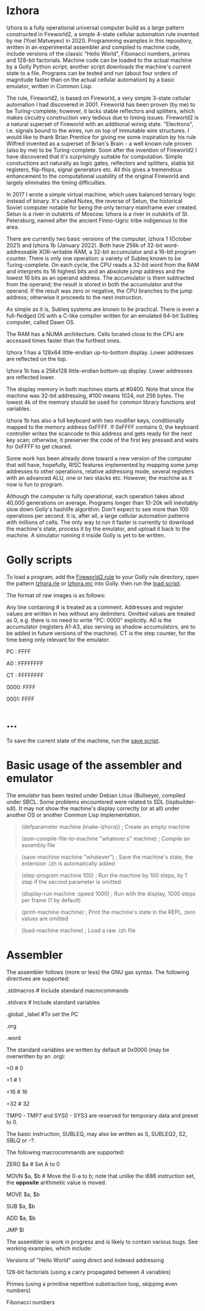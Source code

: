 # Izhora
Izhora is a fully operational universal computer build as a large pattern constructed in Fireworld2, a simple 4-state cellular automation rule invented by me (Yoel Matveyev) in 2020. Programming examples in this repository, written in an experimental assembler and compiled to machine code, include versions of the classic "Hello World", Fibonacci numbers, primes and 128-bit factorials. Machine code can be loaded to the actual machine by a Golly Python script; another script downloads the machine's current state to a file. Programs can be tested and run (about four orders of magnitude faster than on the actual cellular automation) by a basic emulator, written in Common Lisp.

The rule, Fireworld2, is based on Fireworld, a very simple 3-state cellular automation I had discovered in 2001. Fireworld has been proven (by me) to be Turing-complete; however, it lacks stable reflectors and splitters, which makes circuitry construction very tedious due to timing issues. Fireworld2 is a natural superset of Fireworld with an additional wiring state. "Electrons", i.e. signals bound to the wires, run on top of immutable wire structures. I would like to thank Brian Prentice for giving me some inspiration by his rule Wilfred invented as a superset of Brian's Brain - a well known rule proven (also by me) to be Turing-complete. Soon after the invention of Fireworld2 I have discovered that it's surprisingly suitable for computation. Simple constuctions act naturally as logic gates, reflectors and splitters, stable bit registers, flip-flops, signal generators etc. All this gives a tremendous enhancement to the computational usability of the original Fireworld and largely eliminates the timing difficulties.

In 2017 I wrote a simple virtual machine, which uses balanced ternary logic instead of binary. It's called Nutes, the reverse of Setun, the historical Soviet computer notable for being the only ternary mainframe ever created. Setun is a river in outskirts of Moscow. Izhora is a river in outskirts of St. Petersburg, named after the ancient Finno-Ugric tribe indigenous to the area.

There are currently two basic versions of the computer, Izhora 1 (October 2021) and Izhora 1b (January 2022). Both have 256k of 32-bit word-addressable XOR-writable RAM, a 32-bit accumulator and a 16-bit program counter. There is only one operation: a variety of Subleq known to be Turing-complete. On each cycle, the CPU reads a 32-bit word from the RAM and interprets its 16 highest bits and an absolute jump address and the lowest 16 bits as an operand address. The accumulator is them subtracted from the operand; the result is stored in both the accumulator and the operand. If the result was zero or negative, the CPU branches to the jump address; otherwise it proceeds to the next instruction. 

As simple as it is, Subleq systems are known to be practical. There is even a full-fledged OS with a C-like compiler written for an emulated 64-bit Subleq computer, called Dawn OS.

The RAM has a NUMA architecture. Cells located close to the CPU are accessed times faster than the furthest ones. 

Izhora 1 has a 128x64 little-endian up-to-bottom display. Lower addresses are reflected on the top. 

Izhora 1b has a 256x128 little-endian bottom-up display. Lower addresses are reflected lower. 

The display memory in both machines starts at #0400. Note that since the machine was 32-bit addressing, #100 means 1024, not 256 bytes. The lowest 4k of the memory should be used for common library functions and variables.

Izhora 1b has also a full keyboard with two modifier keys, conditionally mapped to the memory address 0xFFFF. If 0xFFFF contains 0, the keyboard controller writes the scancode to this address and gets ready for the next key scan; otherwise, it preserver the code of the first key pressed and waits for 0xFFFF to get cleared.

Some work has been already done toward a new version of the computer that will have, hopefully, RISC features implemented by mapping some jump addresses to other operations, relative addressing mode, several registers with an advanced ALU, one or two stacks etc. However, the machine as it now is fun to program. 

Although the computer is fully operational, each operation takes about 40,000 generations on average. Programs longer than 10-20k will inevitably slow down Golly's hashlife algorithm. Don't expect to see more than 100 operations per second. It is, after all, a large cellular automation patterns with millions of cells. The only way to run it faster is currently to download the machine's state, process it by the emulator, and upload it back to the machine. A simulator running it inside Golly is yet to be written.

# Golly scripts

To load a program, add the [Fireworld2.rule](https://github.com/yoelmatveyev/Izhora/blob/main/Golly/Fireworld2.rule) to your Golly rule directory, open the pattern [Izhora.rle](https://github.com/yoelmatveyev/Izhora/blob/main/Golly/Izhora1.rle) or [Izhora.mc](https://github.com/yoelmatveyev/Izhora/blob/main/Golly/Izhora1.mc) into Golly. then run the [load script](https://github.com/yoelmatveyev/Izhora/blob/main/Golly/scripts/izhora_load.py).

The format of raw images is as follows:

Any line containing # is treated as a comment. Addresses and register values are written in hex without any delimiters. Omitted values are treated as 0, e.g. there is no need to write "PC: 0000" explicitly. A0 is the accumulator (registers A1-A3, also serving as shadow accumulators, are to be added in future versions of the machine). CT is the step counter, for the time being only relevant for the emulator.

PC : FFFF

A0 : FFFFFFFF

CT : FFFFFFFF

0000: FFFF

0001: FFFF

# ...

To save the current state of the machine, run the [save script](https://github.com/yoelmatveyev/Izhora/blob/main/Golly/scripts/izhora_save.py).

# Basic usage of the assembler and emulator

The emulator has been tested under Debian Linux (Bullseye), compiled under SBCL. Some problems encountered were related to SDL (lispbuilder-sdl). It may not show the machine's display correctly (or at all) under another OS or another Common Lisp implementation.

>(defparameter machine (make-izhora)) ; Create an empty machine 

>(asm-compile-file-to-machine "whatever.s" machine) ; Compile an assembly file

>(save-machine machine "whatever") ; Save the machine's state, the extension .izh is automatically added

>(step-program machine 100) ; Run the machine by 100 steps, by 1 step if the second parameter is omitted.

>(display-run machine :speed 1000) ; Run with the display, 1000 steps per frame (1 by default)

>(print-machine machine) ; Print the machine's state in the REPL, zero values are omitted

>(load-machine machine) ; Load a raw .izh file

# Assembler

The assembler follows (more or less) the GNU gas syntax. The following directives are supported:


.stdmacros # Include standard macrocommands

.stdvars # Include standard variables

.global _label #To set the PC 

.org

.word

The standard variables are written by default at 0x0000 (may be overwritten by an .org):

=0 # 0

=1 # 1

=16 # 16

=32 # 32

TMP0 - TMP7 and SYS0 - SYS3 are reserved for temporary data and preset to 0.

The basic instruction, SUBLEQ, may also be written as  S, SUBLEQ2, S2, SBLQ or -?.

The following macrocommands are supported:

ZERO $a # Set A to 0

MOVN $a, $b # Move the 0-a to b; note that unlike the i686 instruction set, the **opposite** arithmetic value is moved.

MOVE $a, $b

SUB $a, $b

ADD $a, $b

JMP $l

The assembler is work in progress and is likely to contain various bugs. See working examples, which include:

Versions of "Hello World" using direct and indexed addressing

128-bit factorials (using a carry propagated between 4 variables)

Primes (using a primitive repetitive substraction loop, skipping even numbers)

Fibonacci numbers
